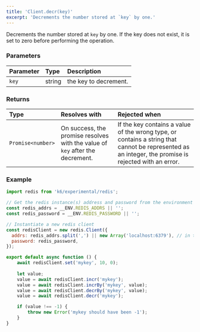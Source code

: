 ```yaml
---
title: 'Client.decr(key)'
excerpt: 'Decrements the number stored at `key` by one.'
---
```


Decrements the number stored at `key` by one. If the key does not exist, it is set to zero before performing the operation.

### Parameters

| Parameter | Type   | Description           |
| :-------- | :----- | :-------------------- |
| `key`     | string | the key to decrement. |


### Returns

| Type              | Resolves with                                                                 | Rejected when                                                                                                                                        |
| :---------------- | :---------------------------------------------------------------------------- | :--------------------------------------------------------------------------------------------------------------------------------------------------- |
| `Promise<number>` | On success, the promise resolves with the value of `key` after the decrement. | If the key contains a value of the wrong type, or contains a string that cannot be represented as an integer, the promise is rejected with an error. |

### Example

<CodeGroup labels={[]}>

```javascript
import redis from 'k6/experimental/redis';

// Get the redis instance(s) address and password from the environment
const redis_addrs = __ENV.REDIS_ADDRS || '';
const redis_password = __ENV.REDIS_PASSWORD || '';

// Instantiate a new redis client
const redisClient = new redis.Client({
  addrs: redis_addrs.split(',') || new Array('localhost:6379'), // in the form of 'host:port', separated by commas
  password: redis_password,
});

export default async function () {
    await redisClient.set('mykey', 10, 0);
    
    let value;
    value = await redisClient.incr('mykey');
    value = await redisClient.incrBy('mykey', value);
    value = await redisClient.decrBy('mykey', value);
    value = await redisClient.decr('mykey');

    if (value !== -1) {
        throw new Error('mykey should have been -1');
    }
}
```

</CodeGroup>